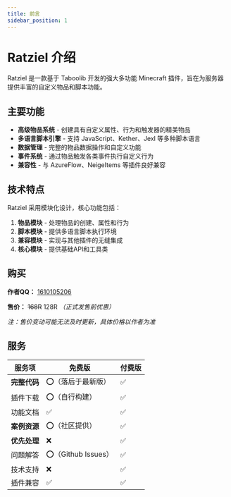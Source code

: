 ```yaml
---
title: 前言
sidebar_position: 1
---
```


# Ratziel 介绍

Ratziel 是一款基于 Taboolib 开发的强大多功能 Minecraft 插件，旨在为服务器提供丰富的自定义物品和脚本功能。

## 主要功能

- **高级物品系统** - 创建具有自定义属性、行为和触发器的精美物品
- **多语言脚本引擎** - 支持 JavaScript、Kether、Jexl 等多种脚本语言
- **数据管理** - 完整的物品数据操作和自定义功能
- **事件系统** - 通过物品触发各类事件执行自定义行为
- **兼容性** - 与 AzureFlow、NeigeItems 等插件良好兼容

## 技术特点

Ratziel 采用模块化设计，核心功能包括：

1. **物品模块** - 处理物品的创建、属性和行为
2. **脚本模块** - 提供多语言脚本执行环境
3. **兼容模块** - 实现与其他插件的无缝集成
4. **核心模块** - 提供基础API和工具类

## 购买

**作者QQ：** [1610105206](https://qm.qq.com/q/ZyeXCHare)

**售价：** ~~168R~~ 128R *（正式发售前优惠）*

*注：售价变动可能无法及时更新，具体价格以作者为准*

## 服务

| 服务项       | 免费版             | 付费版 |
| ------------ | ------------------ | ------ |
| **完整代码** | ⭕（落后于最新版）  | ✅      |
| 插件下载     | ⭕（自行构建）      | ✅      |
| 功能文档     | ✅                  | ✅      |
| **案例资源** | ⭕（社区提供）      | ✅      |
| **优先处理** | ❌                  | ✅      |
| 问题解答     | ⭕（Github Issues） | ✅      |
| 技术支持     | ❌                  | ✅      |
| 插件兼容     | ✅                  | ✅      |
